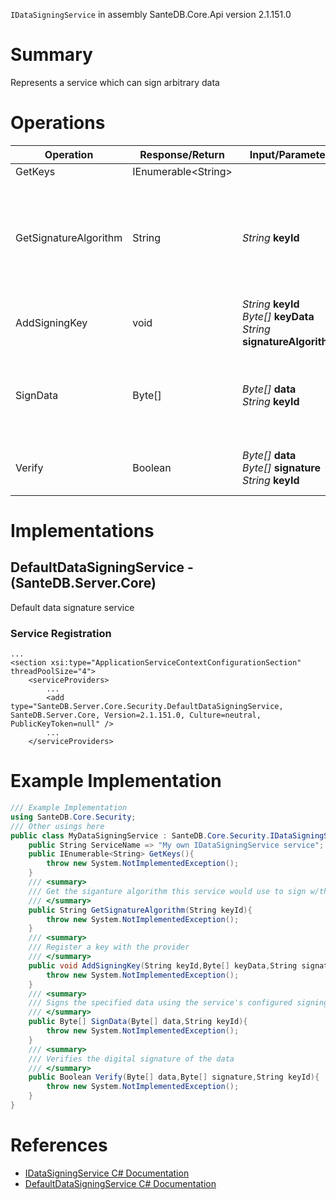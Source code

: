 `IDataSigningService` in assembly SanteDB.Core.Api version 2.1.151.0

# Summary
Represents a service which can sign arbitrary data

# Operations

|Operation|Response/Return|Input/Parameter|Description|
|-|-|-|-|
|GetKeys|IEnumerable&lt;String>||TODO|
|GetSignatureAlgorithm|String|*String* **keyId**|Get the siganture algorithm this service would use to sign w/the specified key|
|AddSigningKey|void|*String* **keyId**<br/>*Byte[]* **keyData**<br/>*String* **signatureAlgorithm**|Register a key with the provider|
|SignData|Byte[]|*Byte[]* **data**<br/>*String* **keyId**|Signs the specified data using the service's configured signing key|
|Verify|Boolean|*Byte[]* **data**<br/>*Byte[]* **signature**<br/>*String* **keyId**|Verifies the digital signature of the data|

# Implementations


## DefaultDataSigningService - (SanteDB.Server.Core)
Default data signature service

### Service Registration
```markup
...
<section xsi:type="ApplicationServiceContextConfigurationSection" threadPoolSize="4">
	<serviceProviders>
		...
		<add type="SanteDB.Server.Core.Security.DefaultDataSigningService, SanteDB.Server.Core, Version=2.1.151.0, Culture=neutral, PublicKeyToken=null" />
		...
	</serviceProviders>
```
# Example Implementation
```csharp
/// Example Implementation
using SanteDB.Core.Security;
/// Other usings here
public class MyDataSigningService : SanteDB.Core.Security.IDataSigningService { 
	public String ServiceName => "My own IDataSigningService service";
	public IEnumerable<String> GetKeys(){
		throw new System.NotImplementedException();
	}
	/// <summary>
	/// Get the siganture algorithm this service would use to sign w/the specified key
	/// </summary>
	public String GetSignatureAlgorithm(String keyId){
		throw new System.NotImplementedException();
	}
	/// <summary>
	/// Register a key with the provider
	/// </summary>
	public void AddSigningKey(String keyId,Byte[] keyData,String signatureAlgorithm){
		throw new System.NotImplementedException();
	}
	/// <summary>
	/// Signs the specified data using the service's configured signing key
	/// </summary>
	public Byte[] SignData(Byte[] data,String keyId){
		throw new System.NotImplementedException();
	}
	/// <summary>
	/// Verifies the digital signature of the data
	/// </summary>
	public Boolean Verify(Byte[] data,Byte[] signature,String keyId){
		throw new System.NotImplementedException();
	}
}
```

# References

* [IDataSigningService C# Documentation](http://santesuite.org/assets/doc/net/html/T_SanteDB_Core_Security_IDataSigningService.htm)
* [DefaultDataSigningService C# Documentation](http://santesuite.org/assets/doc/net/html/T_SanteDB_Server_Core_Security_DefaultDataSigningService.htm)
